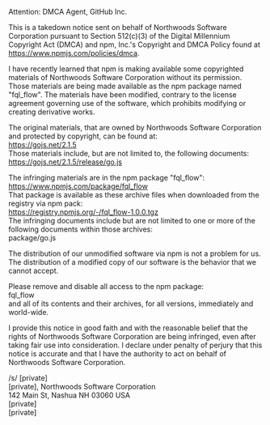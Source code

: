 Attention: DMCA Agent, GitHub Inc.

This is a takedown notice sent on behalf of Northwoods Software Corporation pursuant to Section 512(c)(3) of the Digital Millennium Copyright Act (DMCA) and npm, Inc.'s Copyright and DMCA Policy found at https://www.npmjs.com/policies/dmca.

I have recently learned that npm is making available some copyrighted materials of Northwoods Software Corporation without its permission.  Those materials are being made available as the npm package named "fql_flow".  The materials have been modified, contrary to the license agreement governing use of the software, which prohibits modifying or creating derivative works.

The original materials, that are owned by Northwoods Software Corporation and protected by copyright, can be found at:  
    https://gojs.net/2.1.5  
Those materials include, but are not limited to, the following documents:  
    https://gojs.net/2.1.5/release/go.js 

The infringing materials are in the npm package "fql_flow":  
    https://www.npmjs.com/package/fql_flow  
That package is available as these archive files when downloaded from the registry via npm pack:  
    https://registry.npmjs.org/-/fql_flow-1.0.0.tgz  
The infringing documents include but are not limited to one or more of the following documents within those archives:  
    package/go.js

The distribution of our unmodified software via npm is not a problem for us.  The distribution of a modified copy of our software is the behavior that we cannot accept.

Please remove and disable all access to the npm package:  
    fql_flow  
and all of its contents and their archives, for all versions, immediately and world-wide.

I provide this notice in good faith and with the reasonable belief that the rights of Northwoods Software Corporation are being infringed, even after taking fair use into consideration.  I declare under penalty of perjury that this notice is accurate and that I have the authority to act on behalf of Northwoods Software Corporation.

/s/ [private]  
[private], Northwoods Software Corporation  
142 Main St, Nashua NH 03060 USA  
[private]  
[private]
